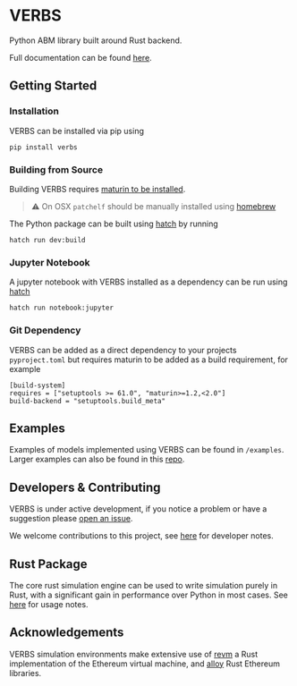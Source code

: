 # VERBS

Python ABM library built around Rust backend.

Full documentation can be found [here](https://simtopia.github.io/verbs/).

## Getting Started

### Installation

VERBS can be installed via pip using

```
pip install verbs
```

### Building from Source

Building VERBS requires [maturin to be installed](https://www.maturin.rs/installation).

> :warning: On OSX ``patchelf`` should be manually installed using
  [homebrew](https://brew.sh)

The Python package can be built using [hatch](https://hatch.pypa.io/latest/)
by running

```
hatch run dev:build
```

### Jupyter Notebook

A jupyter notebook with VERBS installed as a dependency can be
run using [hatch](https://hatch.pypa.io/latest/)

```
hatch run notebook:jupyter
```

### Git Dependency

VERBS can be added as a direct dependency to your projects `pyproject.toml`
but requires maturin to be added as a build requirement, for example

```
[build-system]
requires = ["setuptools >= 61.0", "maturin>=1.2,<2.0"]
build-backend = "setuptools.build_meta"
```

## Examples

Examples of models implemented using VERBS can be
found in `/examples`. Larger examples can also be found in this
[repo](https://github.com/simtopia/verbs-examples).

## Developers & Contributing

VERBS is under active development, if you notice a problem
or have a suggestion please [open an issue](https://github.com/simtopia/verbs/issues).

We welcome contributions to this project, see [here](https://github.com/simtopia/verbs/blob/main/.github/docs/developers.md)
for developer notes.

## Rust Package

The core rust simulation engine can be used to write simulation
purely in Rust, with a significant gain in performance over
Python in most cases. See [here](https://github.com/simtopia/verbs/blob/main/.github/docs/rust.md)
for usage notes.

## Acknowledgements

VERBS simulation environments make extensive use of [revm](https://github.com/bluealloy/revm) a
Rust implementation of the Ethereum virtual machine, and [alloy](https://github.com/alloy-rs/)
Rust Ethereum libraries.
